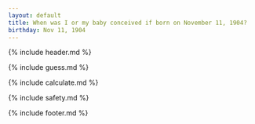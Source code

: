 ```yaml
---
layout: default
title: When was I or my baby conceived if born on November 11, 1904?
birthday: Nov 11, 1904
---
```


{% include header.md %}

{% include guess.md %}

{% include calculate.md %}

{% include safety.md %}

{% include footer.md %}



